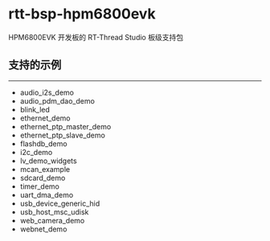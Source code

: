 # rtt-bsp-hpm6800evk

HPM6800EVK 开发板的 RT-Thread Studio 板级支持包

## 支持的示例
***
- audio_i2s_demo
- audio_pdm_dao_demo
- blink_led
- ethernet_demo
- ethernet_ptp_master_demo
- ethernet_ptp_slave_demo
- flashdb_demo
- i2c_demo
- lv_demo_widgets
- mcan_example
- sdcard_demo
- timer_demo
- uart_dma_demo
- usb_device_generic_hid
- usb_host_msc_udisk
- web_camera_demo
- webnet_demo